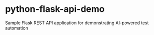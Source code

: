 # python-flask-api-demo
Sample Flask REST API application for demonstrating AI-powered test automation
